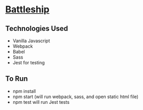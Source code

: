 # [Battleship](https://jonchaney.github.io/battleship/)

## Technologies Used

- Vanilla Javascript
- Webpack
- Babel
- Sass
- Jest for testing

## To Run

- npm install
- npm start (will run webpack, sass, and open static html file)
- npm test will run Jest tests
